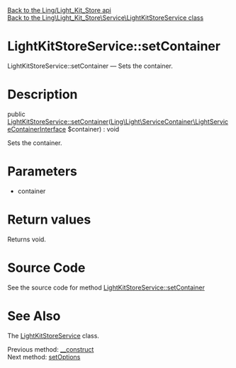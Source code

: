 [Back to the Ling/Light_Kit_Store api](https://github.com/lingtalfi/Light_Kit_Store/blob/master/doc/api/Ling/Light_Kit_Store.md)<br>
[Back to the Ling\Light_Kit_Store\Service\LightKitStoreService class](https://github.com/lingtalfi/Light_Kit_Store/blob/master/doc/api/Ling/Light_Kit_Store/Service/LightKitStoreService.md)


LightKitStoreService::setContainer
================



LightKitStoreService::setContainer — Sets the container.




Description
================


public [LightKitStoreService::setContainer](https://github.com/lingtalfi/Light_Kit_Store/blob/master/doc/api/Ling/Light_Kit_Store/Service/LightKitStoreService/setContainer.md)([Ling\Light\ServiceContainer\LightServiceContainerInterface](https://github.com/lingtalfi/Light/blob/master/doc/api/Ling/Light/ServiceContainer/LightServiceContainerInterface.md) $container) : void




Sets the container.




Parameters
================


- container

    


Return values
================

Returns void.








Source Code
===========
See the source code for method [LightKitStoreService::setContainer](https://github.com/lingtalfi/Light_Kit_Store/blob/master/Service/LightKitStoreService.php#L85-L88)


See Also
================

The [LightKitStoreService](https://github.com/lingtalfi/Light_Kit_Store/blob/master/doc/api/Ling/Light_Kit_Store/Service/LightKitStoreService.md) class.

Previous method: [__construct](https://github.com/lingtalfi/Light_Kit_Store/blob/master/doc/api/Ling/Light_Kit_Store/Service/LightKitStoreService/__construct.md)<br>Next method: [setOptions](https://github.com/lingtalfi/Light_Kit_Store/blob/master/doc/api/Ling/Light_Kit_Store/Service/LightKitStoreService/setOptions.md)<br>

